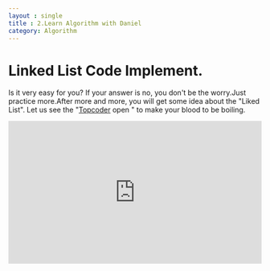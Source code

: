 ```yaml
---
layout : single
title : 2.Learn Algorithm with Daniel
category: Algorithm
---
```


# Linked List Code Implement.




Is it very easy for you? If your answer is no, you don't be the worry.Just practice more.After more and more, you will get some idea about the "Liked List". Let us see the "[Topcoder](https://www.topcoder.com/) open " to make your blood to be boiling.

<div style="max-width:640px; margin:0 auto 10px;" >
<div
style="position: relative;
width:100%;
padding-bottom:56.25%;
height:0;">

<iframe style="position: absolute;top: 0;left: 0;width: 100%;height: 100%;" src="https://www.youtube.com/embed/tKbej7R8oU4" frameborder="0" allowfullscreen></iframe>
</div>
</div>
